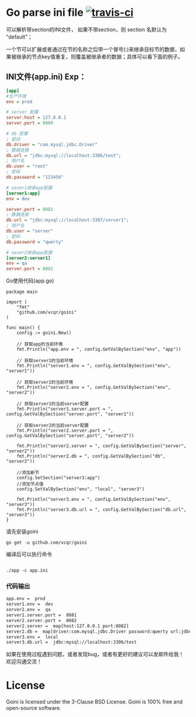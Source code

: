 # Go parse ini file [![travis-ci](https://api.travis-ci.org/vcqr/goini.svg)](https://travis-ci.org/vcqr/goini)

可以解析带section的INI文件， 如果不带section，则 section 名默认为 “default”；

一个节可以扩展或者通过在节的名称之后带一个冒号(:)来继承目标节的数据，如果被继承的节点key值重复，则覆盖被继承者的数据；具体可以看下面的例子。

## INI文件(app.ini) Exp：
``` ini
[app]
#生产环境
env = prod

# server 配置
server.host = 127.0.0.1
server.port = 8080

# db 配置
; 驱动
db.driver = "com.mysql.jdbc.Driver"
; 数据连接
db.url = "jdbc:mysql://localhost:3306/test";
; 用户名
db.user = "root"
; 密码
db.password = "123456"

# sever1继承app配置
[server1:app]
env = dev

server.port = 8081
; 数据连接
db.url = "jdbc:mysql://localhost:3307/server1";
; 用户名
db.user = "server"
; 密码
db.password = "qwerty"

# sever2继承app配置
[server2:server1]
env = qa
server.port = 8082

```

Go使用代码(app.go)

``` golang
package main

import (
	"fmt"
	"github.com/vcqr/goini"
)

func main() {
	config := goini.New()

	// 获取app的当前环境
	fmt.Println("app.env = ", config.GetValBySection("env", "app"))

	// 获取server1的当前环境
	fmt.Println("server1.env = ", config.GetValBySection("env", "server1"))

	// 获取server2的当前环境
	fmt.Println("server2.env = ", config.GetValBySection("env", "server2"))

	// 获取server1的当前server配置
	fmt.Println("server1.server.port = ", config.GetValBySection("server.port", "server1"))

	// 获取server2的当前server配置
	fmt.Println("server2.server.port = ", config.GetValBySection("server.port", "server2"))

	fmt.Println("server2.server = ", config.GetValBySection("server", "server2"))
	fmt.Println("server2.db = ", config.GetValBySection("db", "server2"))

	//添加新节
	config.SetSection("server3:app")
	//添加节点值
	config.SetValBySection("env", "local", "server3")

	fmt.Println("server3.env = ", config.GetValBySection("env", "server3"))
	fmt.Println("server3.db.url = ", config.GetValBySection("db.url", "server3"))
}

```

请先安装goini
```
go get -u github.com/vcqr/goini
```

编译后可以执行命令
```

./app -c app.ini
```
### 代码输出
``` txt
app.env =  prod
server1.env =  dev
server2.env =  qa
server1.server.port =  8081
server2.server.port =  8082
server2.server =  map[host:127.0.0.1 port:8082]
server2.db =  map[driver:com.mysql.jdbc.Driver password:qwerty url:jdbc:mysql://localhost:3307/server1 user:server]
server3.env =  local
server3.db.url =  jdbc:mysql://localhost:3306/test
```

如果在使用过程遇到问题，或者发现bug，或者有更好的建议可以发邮件给我！ 欢迎沟通交流！

# License


Goini is licensed under the 3-Clause BSD License. Goini is 100% free and open-source software.
